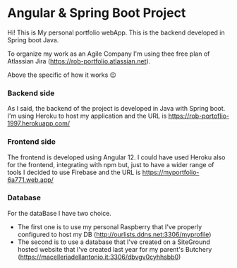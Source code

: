 # Angular & Spring Boot Project

Hi! This is My personal portfolio webApp. This is the backend developed in Spring boot Java.

To organize my work as an Agile Company I'm using thee free plan of Atlassian Jira (https://rob-portfolio.atlassian.net).

Above the specific of how it works 😉

### Backend side
As I said, the backend of the project is developed in Java with Spring boot.
I'm using Heroku to host my application and the URL is https://rob-portoflio-1997.herokuapp.com/

### Frontend side
The frontend is developed using Angular 12.
I could have used Heroku also for the frontend, integrating with npm but, just to have a wider range of tools I decided to
use Firebase and the URL is https://myportfolio-6a771.web.app/


### Database
For the dataBase I have two choice.
  - The first one is to use my personal Raspberry that I've properly configured to host my DB (http://ourlists.ddns.net:3306/myprofile)
  - The second is to use a database that I've created on a SiteGround hosted website that I've created last year for my parent's Butchery
  	(https://macelleriadellantonio.it:3306/dbvgv0cyhhsbb0)


